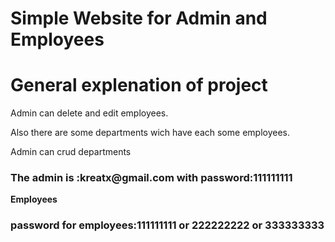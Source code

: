 # Simple Website for Admin and Employees
# General explenation of project
<p>Admin can delete and  edit employees.</p>
<p>Also there are some departments wich have each some employees.<p>
<p>Admin can crud departments</p>

<h3>The admin is :kreatx@gmail.com with password:111111111</h3>
<b>Employees</b>
<h3>password for employees:111111111 or 222222222 or 333333333</h3>

